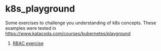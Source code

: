 # k8s_playground
Some exercises to challenge you understanding of k8s concepts.
These examples were tested in https://www.katacoda.com/courses/kubernetes/playground

1. [RBAC exercise](rbac)
